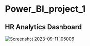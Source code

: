 # Power_BI_project_1
## HR Analytics Dashboard

![Screenshot 2023-09-11 105006](https://github.com/NavaneethShetty25/Power_BI_project_1/assets/137690434/0a1fb5ac-8884-4870-802b-5ffae549f3f8)
